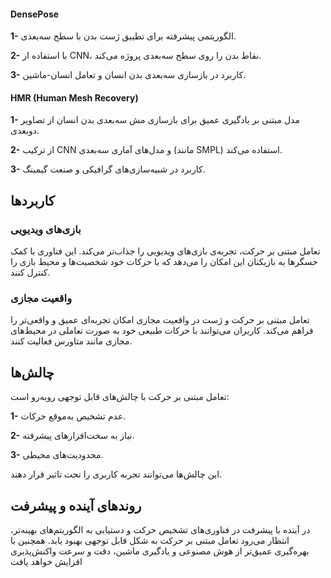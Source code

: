 #### **DensePose**
**1-**   الگوریتمی پیشرفته برای تطبیق ژست بدن با سطح سه‌بعدی.  

**2-** با استفاده از CNN، نقاط بدن را روی سطح سه‌بعدی پروژه می‌کند.  
  
**3-** کاربرد در بازسازی سه‌بعدی بدن انسان و تعامل انسان-ماشین.

#### **HMR (Human Mesh Recovery)**  

**1-** مدل مبتنی بر یادگیری عمیق برای بازسازی مش سه‌بعدی بدن انسان از تصاویر دوبعدی.  

**2-** از ترکیب CNN و مدل‌های آماری سه‌بعدی (مانند SMPL) استفاده می‌کند.  

**3-** کاربرد در شبیه‌سازی‌های گرافیکی و صنعت گیمینگ.

## کاربردها    

### بازی‌های ویدیویی  

تعامل مبتنی بر حرکت، تجربه‌ی بازی‌های ویدیویی را جذاب‌تر می‌کند. این فناوری با کمک حسگرها به بازیکنان این امکان را می‌دهد که با حرکات خود شخصیت‌ها و محیط بازی را کنترل کنند.

### واقعیت مجازی  

تعامل مبتنی بر حرکت و ژست در واقعیت مجازی امکان تجربه‌ای عمیق و واقعی‌تر را فراهم می‌کند. کاربران می‌توانند با حرکات طبیعی خود به صورت تعاملی در محیط‌های مجازی مانند متاورس فعالیت کنند.

## چالش‌ها  

تعامل مبتنی بر حرکت با چالش‌های قابل توجهی روبه‌رو است:  

**1-** عدم تشخیص به‌موقع حرکات.  

**2-** نیاز به سخت‌افزارهای پیشرفته.  

**3-** محدودیت‌های محیطی.  


این چالش‌ها می‌توانند تجربه کاربری را تحت تاثیر قرار دهند.

## روندهای آینده و پیشرفت  

در آینده با پیشرفت در فناوری‌های تشخیص حرکت و دستیابی به الگوریتم‌های بهینه‌تر، انتظار می‌رود تعامل مبتنی بر حرکت به شکل قابل توجهی بهبود یابد. همچنین با بهره‌گیری عمیق‌تر از هوش مصنوعی و یادگیری ماشین، دقت و سرعت واکنش‌پذیری افزایش خواهد یافت
